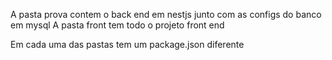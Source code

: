 A pasta prova contem o back end em nestjs junto com as configs do banco em mysql
A pasta front tem todo o projeto front end

Em cada uma das pastas tem um package.json diferente
